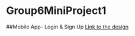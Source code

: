 # Group6MiniProject1
##Mobile App- Login & Sign Up
[Link to the design](https://dribbble.com/shots/18532174-Mobile-App-Login-Signup/attachments/13732595?mode=media)

